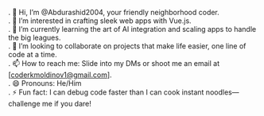 . 👋 Hi, I’m @Abdurashid2004, your friendly neighborhood coder.  
. 👀 I’m interested in crafting sleek web apps with Vue.js.  
. 🌱 I’m currently learning the art of AI integration and scaling apps to handle the big leagues.  
. 💞️ I’m looking to collaborate on projects that make life easier, one line of code at a time.  
. 📫 How to reach me: Slide into my DMs or shoot me an email at [coderkmoldinov1@gmail.com].  
. 😄 Pronouns: He/Him  
. ⚡ Fun fact: I can debug code faster than I can cook instant noodles—challenge me if you dare!


